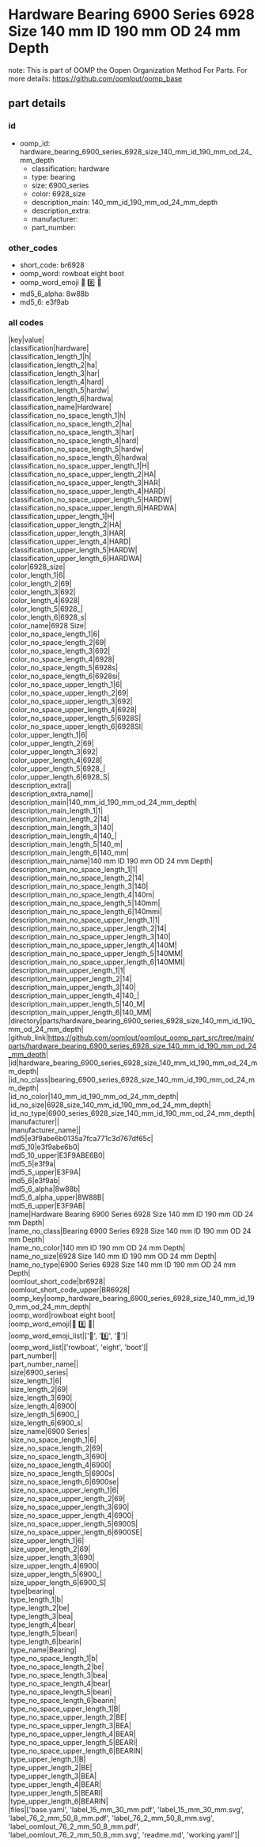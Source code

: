 # Hardware Bearing 6900 Series 6928 Size 140 mm ID 190 mm OD 24 mm Depth  

note: This is part of OOMP the Oopen Organization Method For Parts. For more details: https://github.com/oomlout/oomp_base

##  part details





### id
* oomp_id: hardware_bearing_6900_series_6928_size_140_mm_id_190_mm_od_24_mm_depth
  * classification: hardware
  * type: bearing
  * size: 6900_series
  * color: 6928_size
  * description_main: 140_mm_id_190_mm_od_24_mm_depth
  * description_extra: 
  * manufacturer: 
  * part_number: 

### other_codes
* short_code: br6928
* oomp_word: rowboat eight boot
* oomp_word_emoji :rowboat: :eight: :boot:
* md5_6_alpha: 8w88b
* md5_6: e3f9ab

### all codes 
|key|value|  
|classification|hardware|  
|classification_length_1|h|  
|classification_length_2|ha|  
|classification_length_3|har|  
|classification_length_4|hard|  
|classification_length_5|hardw|  
|classification_length_6|hardwa|  
|classification_name|Hardware|  
|classification_no_space_length_1|h|  
|classification_no_space_length_2|ha|  
|classification_no_space_length_3|har|  
|classification_no_space_length_4|hard|  
|classification_no_space_length_5|hardw|  
|classification_no_space_length_6|hardwa|  
|classification_no_space_upper_length_1|H|  
|classification_no_space_upper_length_2|HA|  
|classification_no_space_upper_length_3|HAR|  
|classification_no_space_upper_length_4|HARD|  
|classification_no_space_upper_length_5|HARDW|  
|classification_no_space_upper_length_6|HARDWA|  
|classification_upper_length_1|H|  
|classification_upper_length_2|HA|  
|classification_upper_length_3|HAR|  
|classification_upper_length_4|HARD|  
|classification_upper_length_5|HARDW|  
|classification_upper_length_6|HARDWA|  
|color|6928_size|  
|color_length_1|6|  
|color_length_2|69|  
|color_length_3|692|  
|color_length_4|6928|  
|color_length_5|6928_|  
|color_length_6|6928_s|  
|color_name|6928 Size|  
|color_no_space_length_1|6|  
|color_no_space_length_2|69|  
|color_no_space_length_3|692|  
|color_no_space_length_4|6928|  
|color_no_space_length_5|6928s|  
|color_no_space_length_6|6928si|  
|color_no_space_upper_length_1|6|  
|color_no_space_upper_length_2|69|  
|color_no_space_upper_length_3|692|  
|color_no_space_upper_length_4|6928|  
|color_no_space_upper_length_5|6928S|  
|color_no_space_upper_length_6|6928SI|  
|color_upper_length_1|6|  
|color_upper_length_2|69|  
|color_upper_length_3|692|  
|color_upper_length_4|6928|  
|color_upper_length_5|6928_|  
|color_upper_length_6|6928_S|  
|description_extra||  
|description_extra_name||  
|description_main|140_mm_id_190_mm_od_24_mm_depth|  
|description_main_length_1|1|  
|description_main_length_2|14|  
|description_main_length_3|140|  
|description_main_length_4|140_|  
|description_main_length_5|140_m|  
|description_main_length_6|140_mm|  
|description_main_name|140 mm ID 190 mm OD 24 mm Depth|  
|description_main_no_space_length_1|1|  
|description_main_no_space_length_2|14|  
|description_main_no_space_length_3|140|  
|description_main_no_space_length_4|140m|  
|description_main_no_space_length_5|140mm|  
|description_main_no_space_length_6|140mmi|  
|description_main_no_space_upper_length_1|1|  
|description_main_no_space_upper_length_2|14|  
|description_main_no_space_upper_length_3|140|  
|description_main_no_space_upper_length_4|140M|  
|description_main_no_space_upper_length_5|140MM|  
|description_main_no_space_upper_length_6|140MMI|  
|description_main_upper_length_1|1|  
|description_main_upper_length_2|14|  
|description_main_upper_length_3|140|  
|description_main_upper_length_4|140_|  
|description_main_upper_length_5|140_M|  
|description_main_upper_length_6|140_MM|  
|directory|parts/hardware_bearing_6900_series_6928_size_140_mm_id_190_mm_od_24_mm_depth|  
|github_link|https://github.com/oomlout/oomlout_oomp_part_src/tree/main/parts/hardware_bearing_6900_series_6928_size_140_mm_id_190_mm_od_24_mm_depth|  
|id|hardware_bearing_6900_series_6928_size_140_mm_id_190_mm_od_24_mm_depth|  
|id_no_class|bearing_6900_series_6928_size_140_mm_id_190_mm_od_24_mm_depth|  
|id_no_color|140_mm_id_190_mm_od_24_mm_depth|  
|id_no_size|6928_size_140_mm_id_190_mm_od_24_mm_depth|  
|id_no_type|6900_series_6928_size_140_mm_id_190_mm_od_24_mm_depth|  
|manufacturer||  
|manufacturer_name||  
|md5|e3f9abe6b0135a7fca771c3d767df65c|  
|md5_10|e3f9abe6b0|  
|md5_10_upper|E3F9ABE6B0|  
|md5_5|e3f9a|  
|md5_5_upper|E3F9A|  
|md5_6|e3f9ab|  
|md5_6_alpha|8w88b|  
|md5_6_alpha_upper|8W88B|  
|md5_6_upper|E3F9AB|  
|name|Hardware Bearing 6900 Series 6928 Size 140 mm ID 190 mm OD 24 mm Depth|  
|name_no_class|Bearing 6900 Series 6928 Size 140 mm ID 190 mm OD 24 mm Depth|  
|name_no_color|140 mm ID 190 mm OD 24 mm Depth|  
|name_no_size|6928 Size 140 mm ID 190 mm OD 24 mm Depth|  
|name_no_type|6900 Series 6928 Size 140 mm ID 190 mm OD 24 mm Depth|  
|oomlout_short_code|br6928|  
|oomlout_short_code_upper|BR6928|  
|oomp_key|oomp_hardware_bearing_6900_series_6928_size_140_mm_id_190_mm_od_24_mm_depth|  
|oomp_word|rowboat eight boot|  
|oomp_word_emoji|:rowboat: :eight: :boot:|  
|oomp_word_emoji_list|[':rowboat:', ':eight:', ':boot:']|  
|oomp_word_list|['rowboat', 'eight', 'boot']|  
|part_number||  
|part_number_name||  
|size|6900_series|  
|size_length_1|6|  
|size_length_2|69|  
|size_length_3|690|  
|size_length_4|6900|  
|size_length_5|6900_|  
|size_length_6|6900_s|  
|size_name|6900 Series|  
|size_no_space_length_1|6|  
|size_no_space_length_2|69|  
|size_no_space_length_3|690|  
|size_no_space_length_4|6900|  
|size_no_space_length_5|6900s|  
|size_no_space_length_6|6900se|  
|size_no_space_upper_length_1|6|  
|size_no_space_upper_length_2|69|  
|size_no_space_upper_length_3|690|  
|size_no_space_upper_length_4|6900|  
|size_no_space_upper_length_5|6900S|  
|size_no_space_upper_length_6|6900SE|  
|size_upper_length_1|6|  
|size_upper_length_2|69|  
|size_upper_length_3|690|  
|size_upper_length_4|6900|  
|size_upper_length_5|6900_|  
|size_upper_length_6|6900_S|  
|type|bearing|  
|type_length_1|b|  
|type_length_2|be|  
|type_length_3|bea|  
|type_length_4|bear|  
|type_length_5|beari|  
|type_length_6|bearin|  
|type_name|Bearing|  
|type_no_space_length_1|b|  
|type_no_space_length_2|be|  
|type_no_space_length_3|bea|  
|type_no_space_length_4|bear|  
|type_no_space_length_5|beari|  
|type_no_space_length_6|bearin|  
|type_no_space_upper_length_1|B|  
|type_no_space_upper_length_2|BE|  
|type_no_space_upper_length_3|BEA|  
|type_no_space_upper_length_4|BEAR|  
|type_no_space_upper_length_5|BEARI|  
|type_no_space_upper_length_6|BEARIN|  
|type_upper_length_1|B|  
|type_upper_length_2|BE|  
|type_upper_length_3|BEA|  
|type_upper_length_4|BEAR|  
|type_upper_length_5|BEARI|  
|type_upper_length_6|BEARIN|  
|files|['base.yaml', 'label_15_mm_30_mm.pdf', 'label_15_mm_30_mm.svg', 'label_76_2_mm_50_8_mm.pdf', 'label_76_2_mm_50_8_mm.svg', 'label_oomlout_76_2_mm_50_8_mm.pdf', 'label_oomlout_76_2_mm_50_8_mm.svg', 'readme.md', 'working.yaml']|  
